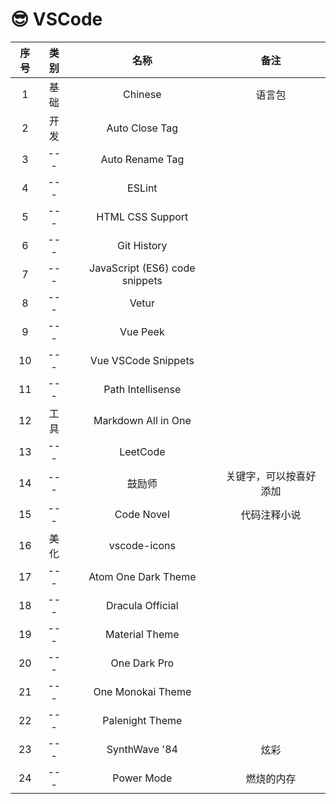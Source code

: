 # 😎 VSCode

序号|类别|名称|备注
:--:|:--:|:--:|:--:
1|基础|Chinese|语言包
2|开发|Auto Close Tag||
3|---|Auto Rename Tag||
4|---|ESLint||
5|---|HTML CSS Support||
6|---|Git History||
7|---|JavaScript (ES6) code snippets||
8|---|Vetur||
9|---|Vue Peek||
10|---|Vue VSCode Snippets||
11|---|Path Intellisense||
12|工具|Markdown All in One||
13|---|LeetCode||
14|---|鼓励师|关键字，可以按喜好添加
15|---|Code Novel|代码注释小说
16|美化|vscode-icons||
17|---|Atom One Dark Theme||
18|---|Dracula Official||
19|---|Material Theme||
20|---|One Dark Pro||
21|---|One Monokai Theme||
22|---|Palenight Theme||
23|---|SynthWave '84|炫彩
24|---|Power Mode|燃烧的内存